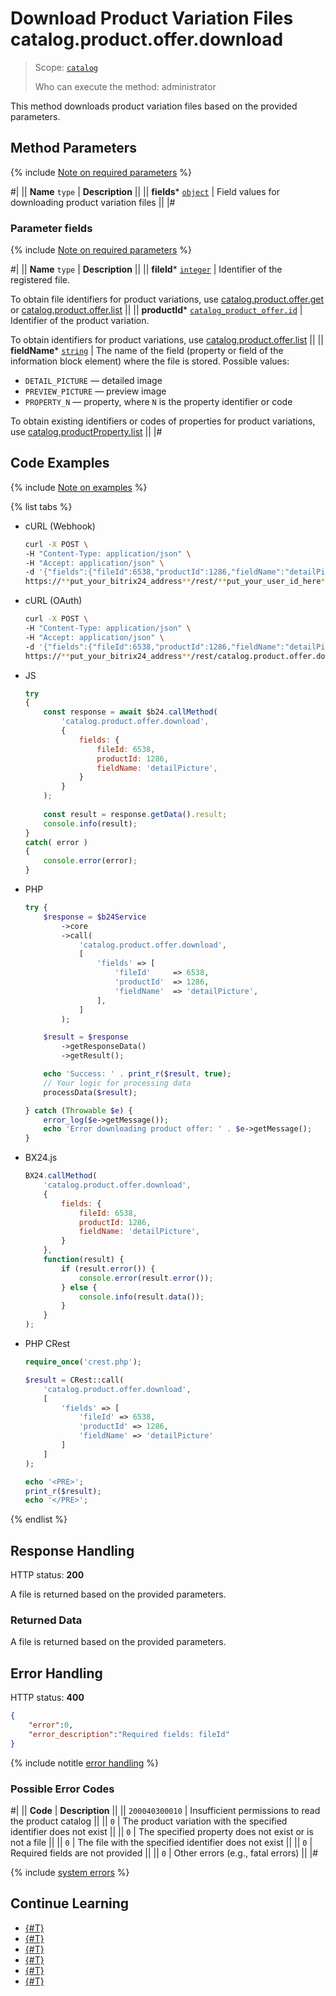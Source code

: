 # Download Product Variation Files catalog.product.offer.download

> Scope: [`catalog`](../../../scopes/permissions.md)
>
> Who can execute the method: administrator

This method downloads product variation files based on the provided parameters.

## Method Parameters

{% include [Note on required parameters](../../../../_includes/required.md) %}

#|
|| **Name**
`type` | **Description** ||
|| **fields***
[`object`](../../../data-types.md) | Field values for downloading product variation files ||
|#

### Parameter fields

{% include [Note on required parameters](../../../../_includes/required.md) %}

#|
|| **Name**
`type` | **Description** ||
|| **fileId***
[`integer`](../../../data-types.md) | Identifier of the registered file.

To obtain file identifiers for product variations, use [catalog.product.offer.get](./catalog-product-offer-get.md) or [catalog.product.offer.list](./catalog-product-offer-list.md)
||
|| **productId***
[`catalog_product_offer.id`](../../data-types.md#catalog_product_offer) | Identifier of the product variation.

To obtain identifiers for product variations, use [catalog.product.offer.list](./catalog-product-offer-list.md)
||
|| **fieldName***
[`string`](../../../data-types.md) | The name of the field (property or field of the information block element) where the file is stored. Possible values:
- `DETAIL_PICTURE` — detailed image
- `PREVIEW_PICTURE` — preview image
- `PROPERTY_N` — property, where `N` is the property identifier or code

To obtain existing identifiers or codes of properties for product variations, use [catalog.productProperty.list](../../product-property/catalog-product-property-list.md)
||
|#

## Code Examples

{% include [Note on examples](../../../../_includes/examples.md) %}

{% list tabs %}

- cURL (Webhook)

    ```bash
    curl -X POST \
    -H "Content-Type: application/json" \
    -H "Accept: application/json" \
    -d '{"fields":{"fileId":6538,"productId":1286,"fieldName":"detailPicture"}}' \
    https://**put_your_bitrix24_address**/rest/**put_your_user_id_here**/**put_your_webhook_here**/catalog.product.offer.download
    ```

- cURL (OAuth)

    ```bash
    curl -X POST \
    -H "Content-Type: application/json" \
    -H "Accept: application/json" \
    -d '{"fields":{"fileId":6538,"productId":1286,"fieldName":"detailPicture"},"auth":"**put_access_token_here**"}' \
    https://**put_your_bitrix24_address**/rest/catalog.product.offer.download
    ```

- JS

    ```js
    try
    {
    	const response = await $b24.callMethod(
    		'catalog.product.offer.download',
    		{
    			fields: {
    				fileId: 6538,
    				productId: 1286,
    				fieldName: 'detailPicture',
    			}
    		}
    	);
    	
    	const result = response.getData().result;
    	console.info(result);
    }
    catch( error )
    {
    	console.error(error);
    }
    ```

- PHP

    ```php
    try {
        $response = $b24Service
            ->core
            ->call(
                'catalog.product.offer.download',
                [
                    'fields' => [
                        'fileId'     => 6538,
                        'productId'  => 1286,
                        'fieldName'  => 'detailPicture',
                    ],
                ]
            );
    
        $result = $response
            ->getResponseData()
            ->getResult();
    
        echo 'Success: ' . print_r($result, true);
        // Your logic for processing data
        processData($result);
    
    } catch (Throwable $e) {
        error_log($e->getMessage());
        echo 'Error downloading product offer: ' . $e->getMessage();
    }
    ```

- BX24.js

    ```js
    BX24.callMethod(
        'catalog.product.offer.download',
        {
            fields: {
                fileId: 6538,
                productId: 1286,
                fieldName: 'detailPicture',
            }
        },
        function(result) {
            if (result.error()) {
                console.error(result.error());
            } else {
                console.info(result.data());
            }
        }
    );
    ```

- PHP CRest

    ```php
    require_once('crest.php');

    $result = CRest::call(
        'catalog.product.offer.download',
        [
            'fields' => [
                'fileId' => 6538,
                'productId' => 1286,
                'fieldName' => 'detailPicture'
            ]
        ]
    );

    echo '<PRE>';
    print_r($result);
    echo '</PRE>';
    ```

{% endlist %}

## Response Handling

HTTP status: **200**

A file is returned based on the provided parameters.

### Returned Data

A file is returned based on the provided parameters.

## Error Handling

HTTP status: **400**

```json
{	
    "error":0,
    "error_description":"Required fields: fileId"
}
```

{% include notitle [error handling](../../../../_includes/error-info.md) %}

### Possible Error Codes

#|
|| **Code** | **Description** ||
|| `200040300010` | Insufficient permissions to read the product catalog
|| 
|| `0` | The product variation with the specified identifier does not exist
|| 
|| `0` | The specified property does not exist or is not a file
|| 
|| `0` | The file with the specified identifier does not exist
|| 
|| `0` | Required fields are not provided
|| 
|| `0` | Other errors (e.g., fatal errors)
|| 
|#

{% include [system errors](../../../../_includes/system-errors.md) %}

## Continue Learning

- [{#T}](./catalog-product-offer-add.md)
- [{#T}](./catalog-product-offer-update.md)
- [{#T}](./catalog-product-offer-get.md)
- [{#T}](./catalog-product-offer-list.md)
- [{#T}](./catalog-product-offer-delete.md)
- [{#T}](./catalog-product-offer-get-fields-by-filter.md)